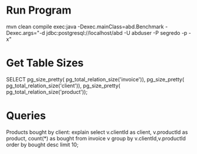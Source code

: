 # Run Program
mvn clean compile exec:java -Dexec.mainClass=abd.Benchmark -Dexec.args="-d jdbc:postgresql://localhost/abd -U abduser -P segredo -p -x"

# Get Table Sizes
SELECT pg_size_pretty( pg_total_relation_size('invoice')),
pg_size_pretty( pg_total_relation_size('client')),
pg_size_pretty( pg_total_relation_size('product'));

# Queries

Products bought by client: explain select v.clientId as client, v.productId as product, count(*) as bought from invoice v group by v.clientId,v.productId order by bought desc limit 10;
